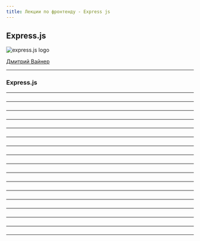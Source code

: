 ```yaml
---
title: Лекции по фронтенду - Express js
---
```


## Express.js

![express.js logo](assets/)

[Дмитрий Вайнер](https://github.com/dmitryweiner)

---

### Express.js

---
### 

---
### 

---
### 

---
### 

---
### 

---
### 

---
### 

---
### 

---
### 

---
### 

---
### 

---
### 

---
### 

---
### 

---
### 

---
### 

---
